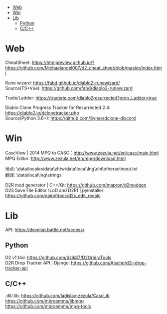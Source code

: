 <!-- TOC -->

- [Web](#web)
- [Win](#win)
- [Lib](#lib)
  - [Python](#python)
  - [C/C++](#cc)

<!-- /TOC -->

# Web

CheatSheet: https://htmlpreview.github.io/?https://github.com/Michaelangel007/d2_cheat_sheet/blob/master/index.html  

Rune wizard: https://fabd.github.io/diablo2-runewizard/  
Source(TS+Vue): https://github.com/fabd/diablo2-runewizard

Trade/Ladder: https://traderie.com/diablo2resurrected?prop_Ladder=true

Diablo Clone Progress Tracker for Resurrected 2.4: https://diablo2.io/dclonetracker.php  
Source(Python 3.6+): https://github.com/Synse/dclone-discord

# Win
CascView | 2014 MPQ to CASC：http://www.zezula.net/en/casc/main.html  
MPQ Editor: http://www.zezula.net/en/mpq/download.html

地点: \data\locales\data\zhtw\data\local\lng\chi\otheractinput.txt  
翻译: \data\local\lng\strings

D2R mod generator | C++/Qt: https://github.com/mapron/d2modgen  
D2S Save File Editor (LoD and D2R) | pyinstaller: https://github.com/pairofdocs/d2s_edit_recalc

# Lib
API: https://develop.battle.net/access/  

## Python
D2 v1.14d: https://github.com/dzik87/D2GridraTools  
D2R Drop Tracker API | Django: https://github.com/Alschn/d2r-drop-tracker-api  

## C/C++
.dll/.lib: https://github.com/ladislav-zezula/CascLib  
https://github.com/mbroemme/libmpq  
https://github.com/mbroemme/mpq-tools  